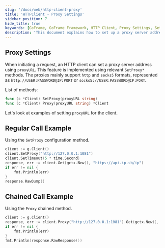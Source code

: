 ```yaml
---
slug: '/docs/web/http-client-proxy'
title: 'HTTPClient - Proxy Settings'
sidebar_position: 7
hide_title: true
keywords: [GoFrame, GoFrame Framework, HTTP Client, Proxy Settings, SetProxy, Proxy Method, HTTP Proxy, SOCKS5 Proxy, Chained Calls, HTTP Requests]
description: 'This document explains how to set up a proxy server address for the HTTP client in the GoFrame framework, supporting both HTTP and SOCKS5 formats. With the SetProxy and Proxy methods, users can easily configure proxies to access external resources, including examples of both regular and chained calls, helping users to quickly master the proxy functionality.'
---
```


## Proxy Settings

When initiating a request, an HTTP client can set a proxy server address using `proxyURL`. This feature is implemented using relevant `SetProxy*` methods. The proxies mainly support `http` and `socks5` formats, represented as `http://USER:PASSWORD@IP:PORT` or `socks5://USER:PASSWORD@IP:PORT`.

List of methods:

```go
func (c *Client) SetProxy(proxyURL string)
func (c *Client) Proxy(proxyURL string) *Client
```

Let's look at examples of setting `proxyURL` for the client.

## Regular Call Example

Using the `SetProxy` configuration method.

```go
client := g.Client()
client.SetProxy("http://127.0.0.1:1081")
client.SetTimeout(5 * time.Second)
response, err := client.Get(gctx.New(), "https://api.ip.sb/ip")
if err != nil {
    fmt.Println(err)
}
response.RawDump()
```

## Chained Call Example

Using the `Proxy` chained method.

```go
client := g.Client()
response, err := client.Proxy("http://127.0.0.1:1081").Get(gctx.New(), "https://api.ip.sb/ip")
if err != nil {
    fmt.Println(err)
}
fmt.Println(response.RawResponse())
```